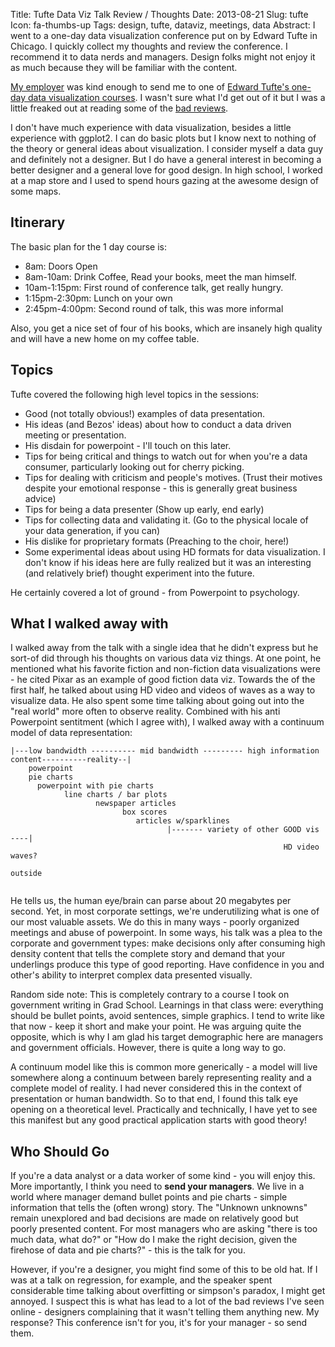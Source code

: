Title: Tufte Data Viz Talk Review / Thoughts
Date: 2013-08-21
Slug: tufte
Icon: fa-thumbs-up
Tags: design, tufte, dataviz, meetings, data
Abstract: I went to a one-day data visualization conference put on by Edward Tufte in Chicago. I quickly collect my thoughts and review the conference. I recommend it to data nerds and managers. Design folks might not enjoy it as much because they will be familiar with the content.

[My employer](http://www.grubhub.com) was kind enough to send me to one of [Edward Tufte's one-day data visualization courses](http://www.edwardtufte.com/tufte/courses). I wasn't sure what I'd get out of it but I was a little freaked out at reading some of the [bad reviews](http://eagereyes.org/criticism/edward-tufte-one-day-course).

I don't have much experience with data visualization, besides a little experience with ggplot2. I can do basic plots but I know next to nothing of the theory or general ideas about visualization. I consider myself a data guy and definitely not a designer. But I do have a general interest in becoming a better designer and a general love for good design. In high school, I worked at a map store and I used to spend hours gazing at the awesome design of some maps.

Itinerary
-------------
The basic plan for the 1 day course is:

* 8am: Doors Open
* 8am-10am: Drink Coffee, Read your books, meet the man himself.
* 10am-1:15pm: First round of conference talk, get really hungry.
* 1:15pm-2:30pm: Lunch on your own
* 2:45pm-4:00pm: Second round of talk, this was more informal

Also, you get a nice set of four of his books, which are insanely high quality and will have a new home on my coffee table. 

Topics
-------------
Tufte covered the following high level topics in the sessions:

* Good (not totally obvious!) examples of data presentation.
* His ideas (and Bezos' ideas) about how to conduct a data driven meeting or presentation.
* His disdain for powerpoint - I'll touch on this later.
* Tips for being critical and things to watch out for when you're a data consumer, particularly looking out for cherry picking.
* Tips for dealing with criticism and people's motives. (Trust their motives despite your emotional response - this is generally great business advice)
* Tips for being a data presenter (Show up early, end early)
* Tips for collecting data and validating it. (Go to the physical locale of your data generation, if you can)
* His dislike for proprietary formats (Preaching to the choir, here!)
* Some experimental ideas about using HD formats for data visualization. I don't know if his ideas here are fully realized but it was an interesting (and relatively brief) thought experiment into the future.

He certainly covered a lot of ground - from Powerpoint to psychology.

What I walked away with
------------------
I walked away from the talk with a single idea that he didn't express but he sort-of did through his thoughts on various data viz things. At one point, he mentioned what his favorite fiction and non-fiction data visualizations were - he cited Pixar as an example of good fiction data viz. Towards the of the first half, he talked about using HD video and videos of waves as a way to visualize data. He also spent some time talking about going out into the "real world" more often to observe reality. Combined with his anti Powerpoint sentitment (which I agree with), I walked away with a continuum model of data representation:

```
|---low bandwidth ---------- mid bandwidth --------- high information content----------reality--|
    powerpoint
    pie charts
      powerpoint with pie charts
            line charts / bar plots
                   newspaper articles
                         box scores
                            articles w/sparklines
                                   |------- variety of other GOOD vis ----|
                                                             HD video waves?
                                                                                        outside
              
```
He tells us, the human eye/brain can parse about 20 megabytes per second. Yet, in most corporate settings, we're underutilizing what is one of our most valuable assets. We do this in many ways - poorly organized meetings and abuse of powerpoint. In some ways, his talk was a plea to the corporate and government types: make decisions only after consuming high density content that tells the complete story and demand that your underlings produce this type of good reporting. Have confidence in you and other's ability to interpret complex data presented visually.

Random side note: This is completely contrary to a course I took on government writing in Grad School. Learnings in that class were: everything should be bullet points, avoid sentences, simple graphics. I tend to write like that now - keep it short and make your point. He was arguing quite the opposite, which is why I am glad his target demographic here are managers and government officials. However, there is quite a long way to go.

A continuum model like this is common more generically - a model will live somewhere along a continuum between barely representing reality and a complete model of reality. I had never considered this in the context of presentation or human bandwidth. So to that end, I found this talk eye opening on a theoretical level. Practically and technically, I have yet to see this manifest but any good practical application starts with good theory! 

Who Should Go
------------------
If you're a data analyst or a data worker of some kind - you will enjoy this. More importantly, I think you need to __send your managers__. We live in a world where manager demand bullet points and pie charts - simple information that tells the (often wrong) story.  The "Unknown unknowns" remain unexplored and bad decisions are made on relatively good but poorly presented content. For most managers who are asking "there is too much data, what do?" or "How do I make the right decision, given the firehose of data and pie charts?" - this is the talk for you.

However, if you're a designer, you might find some of this to be old hat. If I was at a talk on regression, for example, and the speaker spent considerable time talking about overfitting or simpson's paradox, I might get annoyed. I suspect this is what has lead to a lot of the bad reviews I've seen online - designers complaining that it wasn't telling them anything new. My response? This conference isn't for you, it's for your manager - so send them.
